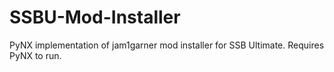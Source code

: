 # SSBU-Mod-Installer
PyNX implementation of jam1garner mod installer for SSB Ultimate. Requires PyNX to run.
